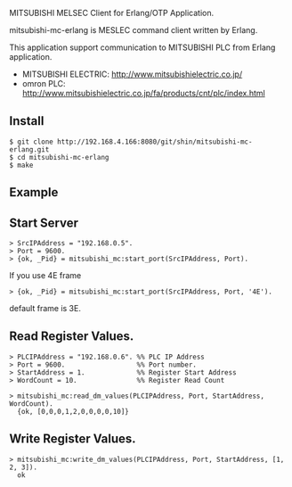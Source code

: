 MITSUBISHI MELSEC Client for Erlang/OTP Application. 

mitsubishi-mc-erlang is MESLEC command client written by Erlang.

This application support communication to MITSUBISHI PLC from Erlang application.

* MITSUBISHI ELECTRIC: <http://www.mitsubishielectric.co.jp/>
* omron PLC: <http://www.mitsubishielectric.co.jp/fa/products/cnt/plc/index.html>

Install
------------------------------------------------------------------

    $ git clone http://192.168.4.166:8080/git/shin/mitsubishi-mc-erlang.git
    $ cd mitsubishi-mc-erlang
    $ make

Example
------------------------------------------------------------------

## Start Server

    > SrcIPAddress = "192.168.0.5".
    > Port = 9600.
    > {ok, _Pid} = mitsubishi_mc:start_port(SrcIPAddress, Port).

If you use 4E frame

    > {ok, _Pid} = mitsubishi_mc:start_port(SrcIPAddress, Port, '4E').

default frame is 3E.

## Read Register Values.

    > PLCIPAddress = "192.168.0.6". %% PLC IP Address
    > Port = 9600.                  %% Port number.
    > StartAddress = 1.             %% Register Start Address
    > WordCount = 10.               %% Register Read Count
    
    > mitsubishi_mc:read_dm_values(PLCIPAddress, Port, StartAddress, WordCount).
      {ok, [0,0,0,1,2,0,0,0,0,10]}

## Write Register Values.

    > mitsubishi_mc:write_dm_values(PLCIPAddress, Port, StartAddress, [1, 2, 3]).    
      ok

